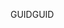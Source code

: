  <span data-ttu-id="0b7b1-101">GUID</span><span class="sxs-lookup"><span data-stu-id="0b7b1-101">GUID</span></span> 